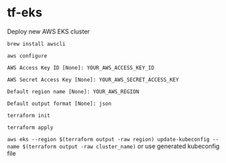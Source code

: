 # tf-eks
Deploy new AWS EKS cluster

```brew install awscli```

```aws configure```

```AWS Access Key ID [None]: YOUR_AWS_ACCESS_KEY_ID```

```AWS Secret Access Key [None]: YOUR_AWS_SECRET_ACCESS_KEY```

```Default region name [None]: YOUR_AWS_REGION```

```Default output format [None]: json```


```terraform init```

```terraform apply```

```aws eks --region $(terraform output -raw region) update-kubeconfig --name $(terraform output -raw cluster_name)``` or use generated kubeconfig file
